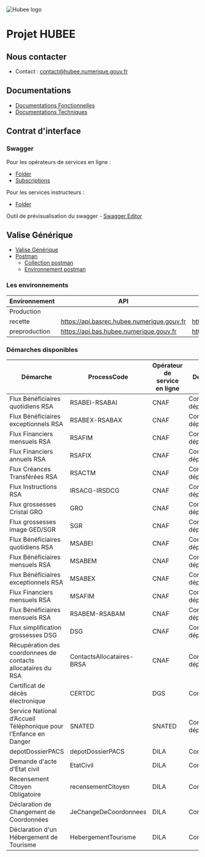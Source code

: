 ![Hubee logo](https://global-uploads.webflow.com/62987c69557994988d440d3c/629e2185dc21ae5084313260_logo_hubee%20(002)-p-1080.png)





# Projet HUBEE

## Nous contacter
- Contact : contact@hubee.numerique.gouv.fr

## Documentations
- [Documentations Fonctionnelles](https://github.com/dinum-HubEE/Documentations/releases/latest/download/DocumentationsFonctionnelles.zip)
- [Documentations Techniques](https://github.com/dinum-HubEE/Documentations/releases/latest/download/DocumentationsTechniques.zip)

## Contrat d'interface
  
### Swagger
Pour les opérateurs de services en ligne :
- [Folder](https://github.com/dinum-HubEE/Documentations/releases/latest/download/swagger.zip)
- [Subscriptions](https://github.com/dinum-HubEE/Documentations/releases/latest/download/swagger.zip)

Pour les services instructeurs :
- [Folder](https://github.com/dinum-HubEE/Documentations/releases/latest/download/swagger.zip)

Outil de prévisualisation du swagger - [Swagger Editor](https://editor.swagger.io/)

## Valise Générique

- [Valise Générique](https://github.com/dinum-HubEE/Documentations/releases/latest/download/valiseGenerique.zip)
- [Postman](https://www.postman.com/downloads/)
	- [Collection postman](https://github.com/dinum-HubEE/Documentations/tree/main/Documentations%20Techniques/valise_g%C3%A9n%C3%A9rique/COLLECTION)
	- [Environnement postman](https://github.com/dinum-HubEE/Documentations/tree/main/Documentations%20Techniques/valise_g%C3%A9n%C3%A9rique/ENVIRONNEMENT)


### Les environnements
|Environnement|API|TOKEN|PORTAIL|
|-|-|-|-|
|Production|||https://hubee.numerique.gouv.fr|
|recette|https://api.basrec.hubee.numerique.gouv.fr|https://auth.basrec.hubee.numerique.gouv.fr/oauth2/token|https://portail.basrec.hubee.numerique.gouv.fr|
|preproduction|https://api.bas.hubee.numerique.gouv.fr|https://auth.bas.hubee.numerique.gouv.fr/oauth2/token|https://portail.bas.hubee.numerique.gouv.fr|

### Démarches disponibles
|Démarche|ProcessCode|Opérateur de service en ligne|Destinataires
|-|-|-|-|
|Flux Bénéficiaires quotidiens RSA|RSABEI-RSABAI|CNAF|Conseils départementaux|
|Flux Bénéficiaires exceptionnels RSA|RSABEX-RSABAX|CNAF|Conseils départementaux|
|Flux Financiers mensuels RSA|RSAFIM|CNAF|Conseils départementaux|
|Flux Financiers annuels RSA|RSAFIX|CNAF|Conseils départementaux|
|Flux Créances Transférées RSA|RSACTM|CNAF|Conseils départementaux|
|Flux Instructions RSA|IRSACG-IRSDCG|CNAF|Conseils départementaux|
|Flux grossesses Cristal GRO|GRO|CNAF|Conseils départementaux|
|Flux grossesses image GED/SGR|SGR|CNAF|Conseils départementaux|
|Flux Bénéficiaires quotidiens RSA|MSABEI|CNAF|Conseils départementaux|
|Flux Bénéficiaires mensuels RSA|MSABEM|CNAF|Conseils départementaux|
|Flux Bénéficiaires exceptionnels RSA|MSABEX|CNAF|Conseils départementaux|
|Flux Financiers mensuels RSA|MSAFIM|CNAF|Conseils départementaux|
|Flux Bénéficiaires mensuels RSA|RSABEM-RSABAM|CNAF|Conseils départementaux|
|Flux simplification grossesses DSG|DSG|CNAF|Conseils départementaux|
|Récupération des coordonnees de contacts allocataires du RSA|ContactsAllocataires-BRSA|CNAF|Conseils départementaux|
|Certificat de décès électronique|CERTDC|DGS|Communes|
|Service National d’Accueil Téléphonique pour l’Enfance en Danger|SNATED|SNATED|Conseils départementaux|
|depotDossierPACS|depotDossierPACS|DILA|Communes|
|Demande d'acte d'Etat civil|EtatCivil|DILA|Communes|
|Recensement Citoyen Obligatoire|recensementCitoyen|DILA|Communes|
|Déclaration de Changement de Coordonnées|JeChangeDeCoordonnees|DILA|Communes|
|Déclaration d'un Hébergement de Tourisme|HebergementTourisme|DILA|Communes|
